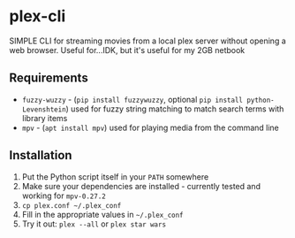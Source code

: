 # plex-cli
SIMPLE CLI for streaming movies from a local plex server without opening a web browser. Useful for...IDK, but it's useful for my 2GB netbook

## Requirements

* `fuzzy-wuzzy` - (`pip install fuzzywuzzy`, optional `pip install python-Levenshtein`) used for fuzzy string matching to match search terms with library items
* `mpv` - (`apt install mpv`) used for playing media from the command line

## Installation
1. Put the Python script itself in your `PATH` somewhere
1. Make sure your dependencies are installed - currently tested and working for `mpv-0.27.2`
1. `cp plex.conf ~/.plex_conf`
1. Fill in the appropriate values in `~/.plex_conf`
1. Try it out: `plex --all` or `plex star wars`
